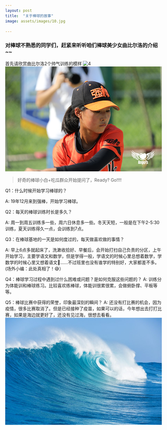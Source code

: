 ```yaml
---
layout: post
title:  "关于棒球的故事"
image: assets/images/10.jpg

---
```


### 对棒球不熟悉的同学们，赶紧来听听咱们棒球美少女曲比尔洛的介绍~~

首先请欣赏曲比尔洛2个帅气训练的模样
![4](../assets/images/3U7A6899.JPG) 
![5](../assets/images/4.JPG) 

> 好奇的棒球小白+吃瓜群众开始提问了，Ready? Go!!!!

Q1：什么时候开始学习棒球的？

A: 19年12月来到强棒，开始学习棒球。

Q2：每天的棒球训练时长是多久？

A: 周一到周五训练多一些，周六日休息多一些。冬天天短，一般是在下午2-5:30训练，夏天训练得久一点，会训练到7点。

Q3：在棒球基地的一天是如何度过的，每天做喜欢做的事情？

A: 早上6点多就起床了，洗漱收拾好、早餐后，会开始打扫自己负责的分区，上午开始学习，主要学语文和数学，但是学得一般，学语文的时候心里总想着数学，学数学的时候心里又想着语文🤔️……不过班里也没有谁学的特别好，大家都差不多。(场外小编：此处真相了！😅）

Q4：棒球学习过程中遇到过什么困难或问题？是如何克服这些问题的？
A: 训练分为体能训和棒球练习。比较喜欢练棒球，体能训很累很累，会做俯卧撑、平板等等。

Q5：棒球比赛中获得的荣誉，印象最深刻的瞬间？
A: 还没有打比赛的机会，因为疫情，很多比赛取消了。但是已经接种了疫苗，如果可以的话，今年想出去打打比赛，如果是海边就更好了，还没有见过海，很想去看看。
![ocean](../assets/images/11.jpeg) 
